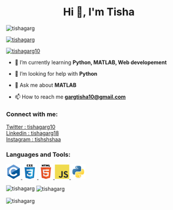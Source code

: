 <h1 align="center">Hi 👋, I'm Tisha</h1>
<p align="left"> <img src="https://komarev.com/ghpvc/?username=tishagarg&label=Profile%20views&color=0e75b6&style=flat" alt="tishagarg" /> </p>

<p align="left"> <a href="https://github.com/ryo-ma/github-profile-trophy"><img src="https://github-profile-trophy.vercel.app/?username=tishagarg" alt="tishagarg" /></a> </p>

<p align="left"> <a href="https://twitter.com/tishagarg10" target="blank"><img src="https://img.shields.io/twitter/follow/tishagarg10?logo=twitter&style=for-the-badge" alt="tishagarg10" /></a> </p>

- 🌱 I’m currently learning **Python, MATLAB, Web developement**

- 🤝 I’m looking for help with **Python**

- 💬 Ask me about **MATLAB**

- 📫 How to reach me **gargtisha10@gmail.com**

<h3 align="left">Connect with me:</h3>
<p align="left">
<a href="https://twitter.com/tishagarg10" target="blank">Twitter : tishagarg10</a>
<br><a href="https://linkedin.com/in/tishagarg18" target="blank">Linkedin : tishagarg18</a>
<br><a href="https://instagram.com/tishshshaa" target="blank">Instagram : tishshshaa </a>
</p>

<h3 align="left">Languages and Tools:</h3>
<p align="left"> <a href="https://www.cprogramming.com/" target="_blank"> <img src="https://raw.githubusercontent.com/devicons/devicon/master/icons/c/c-original.svg" alt="c" width="40" height="40"/> </a> <a href="https://www.w3schools.com/css/" target="_blank"> <img src="https://raw.githubusercontent.com/devicons/devicon/master/icons/css3/css3-original-wordmark.svg" alt="css3" width="40" height="40"/> </a> <a href="https://www.w3.org/html/" target="_blank"> <img src="https://raw.githubusercontent.com/devicons/devicon/master/icons/html5/html5-original-wordmark.svg" alt="html5" width="40" height="40"/> </a> <a href="https://developer.mozilla.org/en-US/docs/Web/JavaScript" target="_blank"> <img src="https://raw.githubusercontent.com/devicons/devicon/master/icons/javascript/javascript-original.svg" alt="javascript" width="40" height="40"/> </a> <a href="https://www.python.org" target="_blank"> <img src="https://raw.githubusercontent.com/devicons/devicon/master/icons/python/python-original.svg" alt="python" width="40" height="40"/> </a> </p>

<p><img align="left" src="https://github-readme-stats.vercel.app/api/top-langs?username=tishagarg&show_icons=true&locale=en&layout=compact" alt="tishagarg" /></p>

<p>&nbsp;<img align="center" src="https://github-readme-stats.vercel.app/api?username=tishagarg&show_icons=true&locale=en" alt="tishagarg" /></p>

<p><img align="center" src="https://github-readme-streak-stats.herokuapp.com/?user=tishagarg&" alt="tishagarg" /></p>
